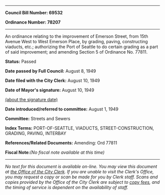 

********

**Council Bill Number: 69532**
   
**Ordinance Number: 78207**
********

 An ordinance relating to the improvement of Emerson Street, from 15th Avenue West to West Emerson Place, by grading, paving, constructing viaducts, etc.; authorizing the Port of Seattle to do certain grading as a part of said improvement; and amending Section 5 of Ordinance No. 77811.

**Status:** Passed
   
**Date passed by Full Council:** August 8, 1949
   
**Date filed with the City Clerk:** August 10, 1949
   
**Date of Mayor's signature:** August 10, 1949
   
[(about the signature date)](/~public/approvaldate.htm)
   
   
   
**Date introduced/referred to committee:** August 1, 1949
   
**Committee:** Streets and Sewers
   
   
**Index Terms:** PORT-OF-SEATTLE, VIADUCTS, STREET-CONSTRUCTION, GRADING, PAVING, INTERBAY

**References/Related Documents:** Amending: Ord 77811

**Fiscal Note:**_(No fiscal note available at this time)_
********

_No text for this document is available on-line. You may view this document at [the Office of the City Clerk](http://www.seattle.gov/leg/clerk/contactUs.htm). If you are unable to visit the Clerk's Office, you may request a copy or scan be made for you by Clerk staff. Scans and copies provided by the Office of the City Clerk are subject to [copy fees](http://clerk.seattle.gov/~public/clerkfees.htm), and the timing of service is dependent on the availability of staff._

